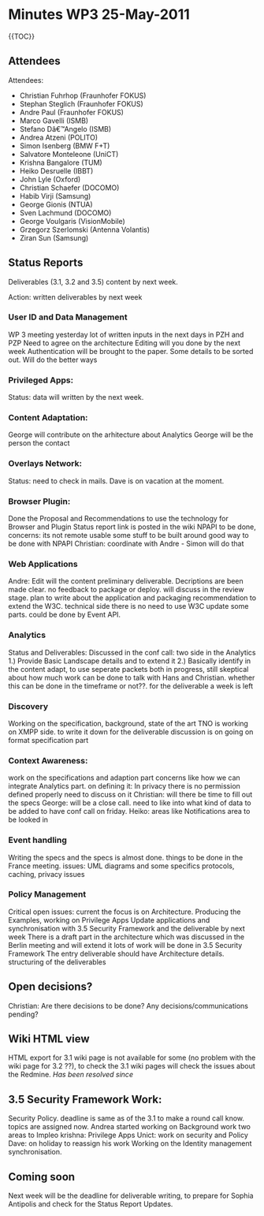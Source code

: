 Minutes WP3 25-May-2011
=======================

{{TOC}}

Attendees
---------

Attendees:
* Christian Fuhrhop (Fraunhofer FOKUS)
* Stephan Steglich (Fraunhofer FOKUS)
* Andre Paul (Fraunhofer FOKUS)
* Marco Gavelli (ISMB)
* Stefano Dâ€™Angelo (ISMB)
* Andrea Atzeni (POLITO)
* Simon Isenberg (BMW F+T)
* Salvatore Monteleone (UniCT)
* Krishna Bangalore (TUM)
* Heiko Desruelle (IBBT)
* John Lyle (Oxford)
* Christian Schaefer (DOCOMO)
* Habib Virji (Samsung)
* George Gionis (NTUA)
* Sven Lachmund (DOCOMO)
* George Voulgaris (VisionMobile)
* Grzegorz Szerlomski (Antenna Volantis)
* Ziran Sun (Samsung)

Status Reports
--------------

Deliverables (3.1, 3.2 and 3.5) content by next week.

Action: written deliverables by next week

### User ID and Data Management

WP 3 meeting yesterday lot of written inputs in the next days in PZH and PZP
Need to agree on the architecture
Editing will you done by the next week
Authentication will be brought to the paper. Some details to be sorted out.
Will do the better ways

### Privileged Apps:

Status: data will written by the next week.

### Content Adaptation:

George will contribute on the arhitecture about Analytics
George will be the person the contact

### Overlays Network:

Status: need to check in mails. Dave is on vacation at the moment.

### Browser Plugin:

Done the Proposal and Recommendations to use the technology for Browser and Plugin
Status report link is posted in the wiki
NPAPI to be done, concerns: its not remote usable
some stuff to be built around good way to be done with NPAPI
Christian: coordinate with Andre - Simon will do that

### Web Applications

Andre:
Edit will the content preliminary deliverable. Decriptions are been made clear.
no feedback to package or deploy. will discuss in the review stage.
plan to write about the application and packaging
recommendation to extend the W3C. technical side there is no need to use W3C
update some parts. could be done by Event API.

### Analytics

Status and Deliverables:
Discussed in the conf call: two side in the Analytics
1.) Provide Basic Landscape details and to extend it
2.) Basically identify in the content adapt, to use seperate packets
both in progress, still skeptical about how much work can be done to talk with Hans and Christian. whether this can be done in the timeframe or not??.
for the deliverable a week is left

### Discovery

Working on the specification, background, state of the art
TNO is working on XMPP side.
to write it down for the deliverable
discussion is on going on format specification part

### Context Awareness:

work on the specifications and adaption part
concerns like how we can integrate Analytics part.
on defining it: In privacy there is no permission defined properly need to discuss on it
Christian: will there be time to fill out the specs
George: will be a close call. need to like into what kind of data to be added to have conf call on friday. Heiko: areas like Notifications area to be looked in

### Event handling

Writing the specs and the specs is almost done. things to be done in the France meeting.
issues: UML diagrams and some specifics protocols, caching, privacy issues

### Policy Management

Critical open issues: current the focus is on Architecture.
Producing the Examples, working on Privilege Apps
Update applications and synchronisation with 3.5 Security Framework
and the deliverable by next week
There is a draft part in the architecture which was discussed in the Berlin meeting and will extend it
lots of work will be done in 3.5 Security Framework
The entry deliverable should have Architecture details. structuring of the deliverables

Open decisions?
---------------

Christian: Are there decisions to be done? Any decisions/communications pending?

Wiki HTML view
--------------

HTML export for 3.1 wiki page is not available for some (no problem with the wiki page for 3.2 ??), to check the 3.1 wiki pages
will check the issues about the Redmine.
_Has been resolved since_

3.5 Security Framework Work:
----------------------------

Security Policy. deadline is same as of the 3.1
to make a round call know.
topics are assigned now.
Andrea started working on Background work
two areas to Impleo
krishna: Privilege Apps
Unict: work on security and Policy
Dave: on holiday to reassign his work
Working on the Identity management synchronisation.

Coming soon
-----------

Next week will be the deadline for deliverable writing, to prepare for Sophia Antipolis and check for the Status Report Updates.

